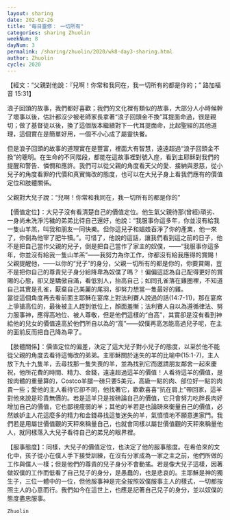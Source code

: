 ```yaml
---
layout: sharing
date: 202-02-26
title: "每日靈修： 一切所有"
categories: sharing Zhuolin
weekNum: 8
dayNum: 3
permalink: /sharing/zhuolin/2020/wk8-day3-sharing.html
author: Zhuolin
cycle: 2020
---
```


【經文：“父親對他說：『兒啊！你常和我同在，我一切所有的都是你的；” 路加福音 15:31】  

浪子回頭的故事，我們都好喜歡；我們的文化裡有類似的故事，大部分人小時候幹了壞事以後，估計都沒少被老師家長拿著“浪子回頭金不換”耳提面命過，很是親切；做了基督徒以後，換了這個版本繼續對下一代耳提面命，比起聖經的其他道理，這個實在是簡單好用，一個不小心成了屬靈快餐。  

但是浪子回頭的故事的道理實在是豐富，裡面大有智慧，遠遠超過“浪子回頭金不換”的聰明。在生命的不同階段，都能在這故事裡對號入座，看到主耶穌對我們的提醒和警告、憐憫和應許。我們可以從父親的角度看天父的愛、接納與恩慈，從小兒子的角度看罪的代價和真實悔改的態度，也可以在大兒子身上看我們應有的價值定位和肢體關係。  

父親對大兒子說：“兒啊！你常和我同在，我一切所有的都是你的”  

【價值定位】：大兒子沒有看清楚自己的價值定位。他生氣父親待那(曾經)頑劣、一身尚未洗淨污穢的弟弟比待自己還好，他說：“我服事你這多年，你並沒有給我一隻山羊羔，叫我和朋友一同快樂。但你這兒子和娼妓吞淨了你的產業，他一來了，你倒為他宰了肥牛犢。”。可惜了，他說的這話，讓我們看到這之前的日子，他不是把自己當作父親的兒子，倒是把自己當作了家主的奴僕，——“我服事你這多年，你並沒有給我一隻山羊羔”——我努力為你工作，你都沒有給我應得的賞賜！父親提醒他，——以你的“兒子”的身分，父親一切所有的都是你的，你要賞賜，豈不是把你自己的尊貴兒子身分給降卑為奴僕了嗎？！偏偏這認為自己配得更好的賞賜的心態，卻又是驕傲自滿，看低別人，抬高自己；如同孔雀落在雞圈裡，不知道自己其實是孔雀，厭棄自己美麗的尾羽，卻努力想當一隻最好的雞。  
當從這個角度再去看前面主耶穌在宴席上對法利賽人說過的話(14:7-11)，那在宴席上爭搶高位的，最後被主人趕到低位上，顏面羞慚；法利賽人自以為遵循律法、努力服事神，應得高地位、被人尊敬，但是他們這樣的“自高”，其實卻是沒有看到神給他的兒女的價值遠高於他們所自以為的“高”——奴僕再高怎能高過兒子呢，在主的面前反而把自己降為卑了。  

【肢體關係】：價值定位的偏差，決定了這大兒子對小兒子的態度，以至於他不能從父親的角度去看待這悔改的弟弟。主耶穌關於迷失的羊的比喻中(15:1-7)，主人放下九十九隻羊，去尋找那一隻失喪的羊，並為找到它而邀請朋友鄰舍一起來慶祝，他所花費的時間、精力、金錢，遠遠超過這羊的價值！人看待這羊的價值，是按肉體的重量算的，Costco羊腿一磅只要5美元，高級一點的肉、部位好一點的肉貴一些；愛他的主人看待它卻不同，他找著它，歡歡喜喜“抗在肩上”帶回家，這羊對他來說是珍貴無價的。若是這羊只是按磅論自己的價值，它只會努力吃胖長肉好增加自己的價值，它也鄙視瘦弱的羊；其他的羊若是也論磅來衡量自己的價值，必然嫉妒主人花這麼多的精力和金錢尋找這隻迷失的羊，氣憤憤地不願意進家門。我們若是用屬世價值觀的天秤來稱量自己，也就會同樣以屬世價值觀的天秤來稱量他人，就同樣落入大兒子看待自己的弟兄的眼界裡。  

【服事態度】：同樣，大兒子的價值定位，也決定了他的服事態度。在希伯來的文化中，孩子從小在僕人手下接受訓練，在沒有分家成為一家之主之前，他們所做的工作與僕人一樣；但是他們的尊貴的兒子身分不會動搖。若是像大兒子這樣，因著做奴僕的工作而低看了自己兒子的身分，是愚蠢的，也是悲哀的。主耶穌是神的獨生子，三位一體中的一位，但他服事神是完全按照奴僕服事主人的樣式，一切都按照主人的心意而行。我們如今在這世上，也應是記著自己兒子的身分，並以奴僕的態度盡忠服事。  

`Zhuolin`  
